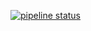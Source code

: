 
[![pipeline status](https://gitlab.com/mrifqyz/cinoy-tdd/badges/master/pipeline.svg)](https://gitlab.com/mrifqyz/cinoy-tdd/commits/master)